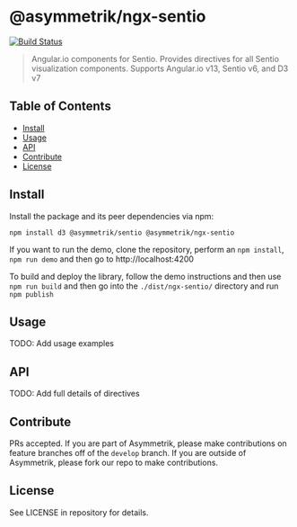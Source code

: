 # @asymmetrik/ngx-sentio

[![Build Status][travis-image]][travis-url]

[travis-url]: https://travis-ci.org/Asymmetrik/ngx-sentio/
[travis-image]: https://travis-ci.org/Asymmetrik/ngx-sentio.svg

> Angular.io components for Sentio.
> Provides directives for all Sentio visualization components. Supports Angular.io v13, Sentio v6, and D3 v7 

## Table of Contents
- [Install](#install)
- [Usage](#usage)
- [API](#api)
- [Contribute](#contribute)
- [License](#license)


## Install
Install the package and its peer dependencies via npm:
```
npm install d3 @asymmetrik/sentio @asymmetrik/ngx-sentio
```

If you want to run the demo, clone the repository, perform an ```npm install```, ```npm run demo``` and then go to http://localhost:4200

To build and deploy the library, follow the demo instructions and then use ```npm run build``` and then go into the ```./dist/ngx-sentio/``` directory and run ```npm publish```


## Usage
TODO: Add usage examples 


## API
TODO: Add full details of directives


## Contribute
PRs accepted. If you are part of Asymmetrik, please make contributions on feature branches off of the ```develop``` branch. If you are outside of Asymmetrik, please fork our repo to make contributions.


## License
See LICENSE in repository for details.
